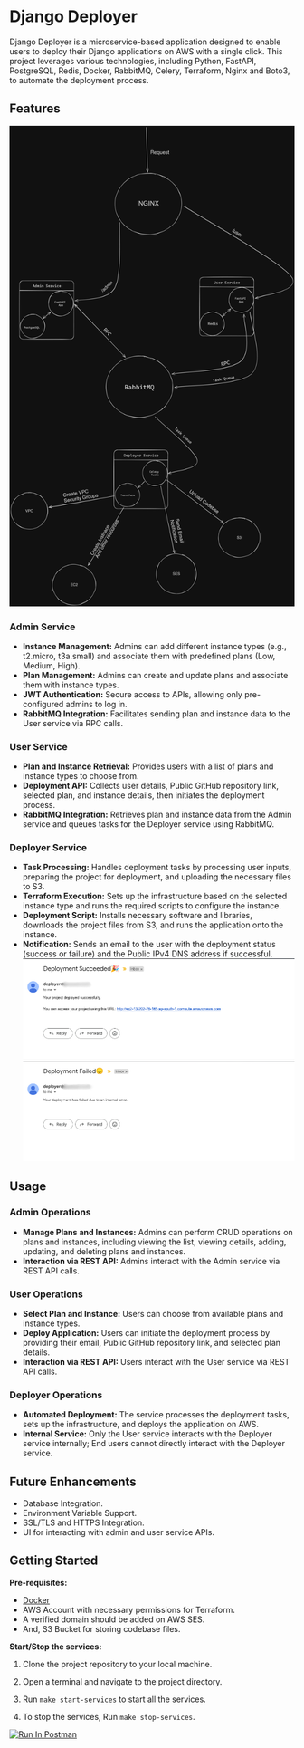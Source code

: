 # Django Deployer

Django Deployer is a microservice-based application designed to enable users to deploy their Django applications on AWS with a single click. This project leverages various technologies, including Python, FastAPI, PostgreSQL, Redis, Docker, RabbitMQ, Celery, Terraform, Nginx and Boto3, to automate the deployment process.

## Features

![](./assets/overview.png)

### Admin Service

- **Instance Management:** Admins can add different instance types (e.g., t2.micro, t3a.small) and associate them with predefined plans (Low, Medium, High).
- **Plan Management:** Admins can create and update plans and associate them with instance types.
- **JWT Authentication:** Secure access to APIs, allowing only pre-configured admins to log in.
- **RabbitMQ Integration:** Facilitates sending plan and instance data to the User service via RPC calls.

### User Service

- **Plan and Instance Retrieval:** Provides users with a list of plans and instance types to choose from.
- **Deployment API:** Collects user details, Public GitHub repository link, selected plan, and instance details, then initiates the deployment process.
- **RabbitMQ Integration:** Retrieves plan and instance data from the Admin service and queues tasks for the Deployer service using RabbitMQ.

### Deployer Service

- **Task Processing:** Handles deployment tasks by processing user inputs, preparing the project for deployment, and uploading the necessary files to S3.
- **Terraform Execution:** Sets up the infrastructure based on the selected instance type and runs the required scripts to configure the instance.
- **Deployment Script:** Installs necessary software and libraries, downloads the project files from S3, and runs the application onto the instance.
- **Notification:** Sends an email to the user with the deployment status (success or failure) and the Public IPv4 DNS address if successful. ![](./assets/succeeded.jpg) ![](./assets/failed.jpg)

## Usage

### Admin Operations

- **Manage Plans and Instances:** Admins can perform CRUD operations on plans and instances, including viewing the list, viewing details, adding, updating, and deleting plans and instances.
- **Interaction via REST API:** Admins interact with the Admin service via REST API calls.

### User Operations

- **Select Plan and Instance:** Users can choose from available plans and instance types.
- **Deploy Application:** Users can initiate the deployment process by providing their email, Public GitHub repository link, and selected plan details.
- **Interaction via REST API:** Users interact with the User service via REST API calls.

### Deployer Operations

- **Automated Deployment:** The service processes the deployment tasks, sets up the infrastructure, and deploys the application on AWS.
- **Internal Service:** Only the User service interacts with the Deployer service internally; End users cannot directly interact with the Deployer service.

## Future Enhancements

- Database Integration.
- Environment Variable Support.
- SSL/TLS and HTTPS Integration.
- UI for interacting with admin and user service APIs.

## Getting Started

**Pre-requisites:**

- [Docker](https://www.docker.com/products/docker-desktop/)
- AWS Account with necessary permissions for Terraform.
- A verified domain should be added on AWS SES.
- And, S3 Bucket for storing codebase files.

**Start/Stop the services:**

1. Clone the project repository to your local machine.

2. Open a terminal and navigate to the project directory.

3. Run `make start-services` to start all the services.

4. To stop the services, Run `make stop-services`.

[<img src="https://run.pstmn.io/button.svg" alt="Run In Postman" style="width: 128px; height: 32px;">](https://app.getpostman.com/run-collection/17396704-892d5957-4c38-42b6-a408-5719aa8632aa?action=collection%2Ffork&source=rip_markdown&collection-url=entityId%3D17396704-892d5957-4c38-42b6-a408-5719aa8632aa%26entityType%3Dcollection%26workspaceId%3D392b781a-05ab-415b-9eb8-456aca6f3129)
